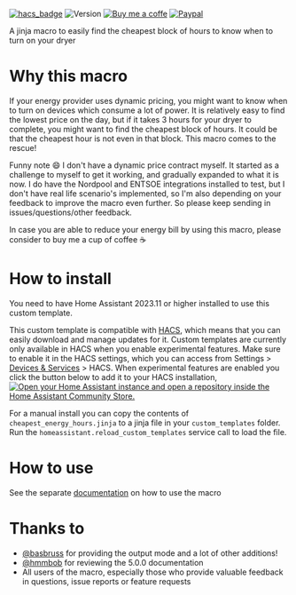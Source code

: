 [![hacs_badge](https://img.shields.io/badge/HACS-Default-orange.svg)](https://github.com/custom-components/hacs)
![Version](https://img.shields.io/github/v/release/TheFes/cheapest-energy-hours)
[![Buy me a coffe](https://img.shields.io/static/v1.svg?label=%20&message=Buy%20me%20a%20coffee&color=6f4e37&logo=buy%20me%20a%20coffee&logoColor=white)](https://www.buymeacoffee.com/TheFes)
[![Paypal](https://img.shields.io/badge/PayPal-00457C?&color=00457c&logo=paypal&logoColor=white)](https://www.paypal.com/paypalme/thefes)


A jinja macro to easily find the cheapest block of hours to know when to turn on your dryer

# Why this macro

If your energy provider uses dynamic pricing, you might want to know when to turn on devices which consume a lot of power. It is relatively easy to find the lowest price on the day, but if it takes 3 hours for your dryer to complete, you might want to find the cheapest block of hours. It could be that the cheapest hour is not even in that block.
This macro comes to the rescue!

Funny note 😄 I don't have a dynamic price contract myself. It started as a challenge to myself to get it working, and gradually expanded to what it is now. I do have the Nordpool and ENTSOE integrations installed to test, but I don't have real life scenario's implemented, so I'm also depending on your feedback to improve the macro even further. So please keep sending in issues/questions/other feedback.

In case you are able to reduce your energy bill by using this macro, please consider to buy me a cup of coffee ☕

# How to install
You need to have Home Assistant 2023.11 or higher installed to use this custom template.

This custom template is compatible with [HACS](https://hacs.xyz/), which means that you can easily download and manage updates for it. Custom templates are currently only available in HACS when you enable experimental features. Make sure to enable it in the HACS settings, which you can access from Settings > [Devices & Services](https://my.home-assistant.io/create-link/?redirect=integrations) > HACS. When experimental features are enabled you click the button below to add it to your HACS installation,
[![Open your Home Assistant instance and open a repository inside the Home Assistant Community Store.](https://my.home-assistant.io/badges/hacs_repository.svg)](https://my.home-assistant.io/redirect/hacs_repository/?owner=TheFes&repository=cheapest-energy-hours&category=template)


For a manual install you can copy the contents of `cheapest_energy_hours.jinja` to a jinja file in your `custom_templates` folder.
Run the `homeassistant.reload_custom_templates` service call to load the file.

# How to use
See the separate [documentation](./documentation/0-how-to.md) on how to use the macro

# Thanks to
* [@basbruss](https://github.com/basbruss) for providing the output mode and a lot of other additions!
* [@hmmbob](https://github.com/hmmbob) for reviewing the 5.0.0 documentation
* All users of the macro, especially those who provide valuable feedback in questions, issue reports or feature requests

